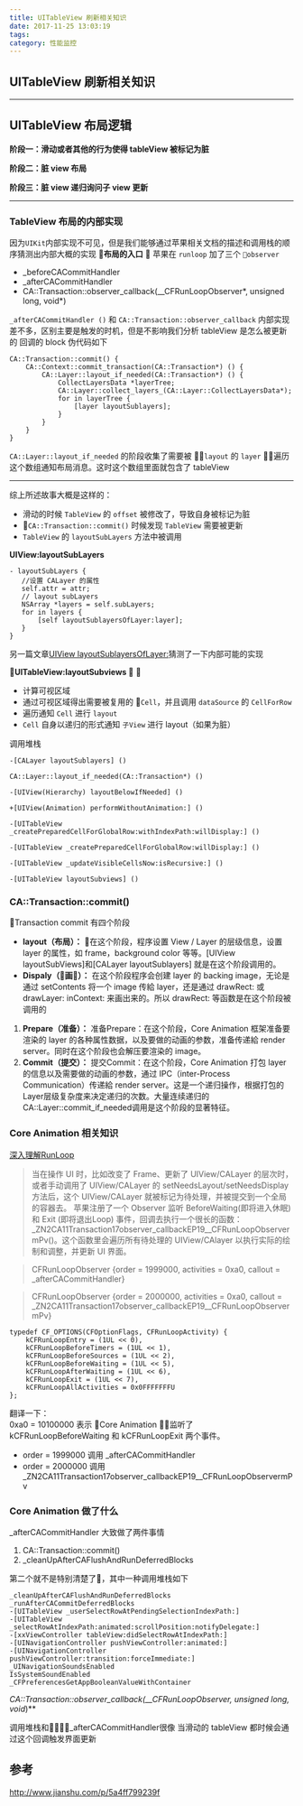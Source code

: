 ```yaml
---
title: UITableView 刷新相关知识
date: 2017-11-25 13:03:19
tags:
category: 性能监控
---
```

UITableView 刷新相关知识
----- 

---

## UITableView 布局逻辑

**阶段一：滑动或者其他的行为使得 tableView 被标记为脏**

**阶段二：脏 view 布局**

**阶段三：脏 view 递归询问子 view 更新**

---

### TableView 布局的内部实现
因为`UIKit`内部实现不可见，但是我们能够通过苹果相关文档的描述和调用栈的顺序猜测出内部大概的实现

**布局的入口**

苹果在 `runloop` 加了三个 `observer`

- _beforeCACommitHandler
- _afterCACommitHandler
- CA::Transaction::observer_callback(__CFRunLoopObserver*, unsigned long, void*)

`_afterCACommitHandler ()` 和 `CA::Transaction::observer_callback` 内部实现差不多，区别主要是触发的时机，但是不影响我们分析 tableView 是怎么被更新的
回调的 block 伪代码如下

    CA::Transaction::commit() {
        CA::Context::commit_transaction(CA::Transaction*) () {
            CA::Layer::layout_if_needed(CA::Transaction*) () {
                CollectLayersData *layerTree;
                CA::Layer::collect_layers_(CA::Layer::CollectLayersData*);
                for in layerTree {
                    [layer layoutSublayers];
                }
            }
        }
    }

`CA::Layer::layout_if_needed` 的阶段收集了需要被 `layout` 的 `layer`
遍历这个数组通知布局消息。这时这个数组里面就包含了 tableView

---

综上所述故事大概是这样的：

- 滑动的时候 `TableView` 的 `offset` 被修改了，导致自身被标记为脏
- `CA::Transaction::commit()` 时候发现 `TableView` 需要被更新
- `TableView` 的 `layoutSubLayers` 方法中被调用

**UIView:layoutSubLayers**

    - layoutSubLayers {
       //设置 CALayer 的属性
       self.attr = attr;
       // layout subLayers
       NSArray *layers = self.subLayers;
       for in layers {
           [self layoutSublayersOfLayer:layer];
       }  
    }

另一篇文章[UIView layoutSublayersOfLayer:](http://www.jft0m.com/2017/11/25/UIView-CALayerDelegate-layoutSublayersOfLayer/)猜测了一下内部可能的实现

**UITableView:layoutSubviews **

- 计算可视区域
- 通过可视区域得出需要被复用的 `Cell`，并且调用 `dataSource` 的 `CellForRow`
- 遍历通知 `Cell` 进行 `layout`
- `Cell` 自身以递归的形式通知 `子View` 进行 layout（如果为脏）

调用堆栈

    -[CALayer layoutSublayers] ()

    CA::Layer::layout_if_needed(CA::Transaction*) ()

    -[UIView(Hierarchy) layoutBelowIfNeeded] ()

    +[UIView(Animation) performWithoutAnimation:] ()

    -[UITableView _createPreparedCellForGlobalRow:withIndexPath:willDisplay:] ()

    -[UITableView _createPreparedCellForGlobalRow:willDisplay:] ()

    -[UITableView _updateVisibleCellsNow:isRecursive:] ()

    -[UITableView layoutSubviews] ()


### CA::Transaction::commit()

Transaction commit 有四个阶段
- **layout（布局）：** 在这个阶段，程序设置 View / Layer 的层级信息，设置 layer 的属性，如 frame，background color 等等。[UIView layoutSubViews]和[CALayer layoutSublayers] 就是在这个阶段调用的。
- **Dispaly（画）：** 在这个阶段程序会创建 layer 的 backing image，无论是通过 setContents 将一个 image 传給 layer，还是通过 drawRect: 或 drawLayer: inContext: 来画出来的。所以 drawRect: 等函数是在这个阶段被调用的
1. **Prepare（准备）：** 准备Prepare：在这个阶段，Core Animation 框架准备要渲染的 layer 的各种属性数据，以及要做的动画的参数，准备传递給 render server。同时在这个阶段也会解压要渲染的 image。
1. **Commit（提交）：** 提交Commit：在这个阶段，Core Animation 打包 layer 的信息以及需要做的动画的参数，通过 IPC（inter-Process Communication）传递給 render server。这是一个递归操作，根据打包的Layer层级复杂度来决定递归的次数。大量连续递归的CA::Layer::commit_if_needed调用是这个阶段的显著特征。

### Core Animation 相关知识
[深入理解RunLoop](https://blog.ibireme.com/2015/05/18/runloop/) 

> 当在操作 UI 时，比如改变了 Frame、更新了 UIView/CALayer 的层次时，或者手动调用了 UIView/CALayer 的 setNeedsLayout/setNeedsDisplay方法后，这个 UIView/CALayer 就被标记为待处理，并被提交到一个全局的容器去。
苹果注册了一个 Observer 监听 BeforeWaiting(即将进入休眠) 和 Exit (即将退出Loop) 事件，回调去执行一个很长的函数：
_ZN2CA11Transaction17observer_callbackEP19__CFRunLoopObservermPv()。这个函数里会遍历所有待处理的 UIView/CAlayer 以执行实际的绘制和调整，并更新 UI 界面。

>CFRunLoopObserver {order = 1999000, activities = 0xa0,
    callout = _afterCACommitHandler}
                
>CFRunLoopObserver {order = 2000000, activities = 0xa0,
        callout = _ZN2CA11Transaction17observer_callbackEP19__CFRunLoopObservermPv}

    typedef CF_OPTIONS(CFOptionFlags, CFRunLoopActivity) {
        kCFRunLoopEntry = (1UL << 0),
        kCFRunLoopBeforeTimers = (1UL << 1),
        kCFRunLoopBeforeSources = (1UL << 2),
        kCFRunLoopBeforeWaiting = (1UL << 5),
        kCFRunLoopAfterWaiting = (1UL << 6),
        kCFRunLoopExit = (1UL << 7),
        kCFRunLoopAllActivities = 0x0FFFFFFFU
    };

翻译一下：    
0xa0 = 10100000 表示 Core Animation 监听了 kCFRunLoopBeforeWaiting 和 kCFRunLoopExit  两个事件。

- order = 1999000 调用 _afterCACommitHandler
- order = 2000000 调用 _ZN2CA11Transaction17observer_callbackEP19__CFRunLoopObservermPv

### Core Animation 做了什么

_afterCACommitHandler 大致做了两件事情
1. CA::Transaction::commit()
2. _cleanUpAfterCAFlushAndRunDeferredBlocks


第二个就不是特别清楚了，其中一种调用堆栈如下

    _cleanUpAfterCAFlushAndRunDeferredBlocks
    _runAfterCACommitDeferredBlocks
    -[UITableView _userSelectRowAtPendingSelectionIndexPath:]
    -[UITableView _selectRowAtIndexPath:animated:scrollPosition:notifyDelegate:]
    -[xxViewController tableView:didSelectRowAtIndexPath:]
    -[UINavigationController pushViewController:animated:]
    -[UINavigationController pushViewController:transition:forceImmediate:]
    _UINavigationSoundsEnabled
    IsSystemSoundEnabled
    _CFPreferencesGetAppBooleanValueWithContainer


**CA::Transaction::observer_callback(__CFRunLoopObserver*, unsigned long, void*)**

调用堆栈和_afterCACommitHandler很像
当滑动的 tableView 都时候会通过这个回调触发界面更新


## 参考

http://www.jianshu.com/p/5a4ff799239f